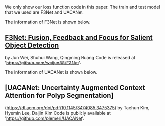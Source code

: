We only show our loss function code in this paper. The train and test model that we used are F3Net and  UACANet.

The information of F3Net is shown below.
## [F3Net: Fusion, Feedback and Focus for Salient Object Detection](https://arxiv.org/pdf/1911.11445.pdf)
by Jun Wei, Shuhui Wang, Qingming Huang
Code is released at 'https://github.com/weijun88/F3Net'.

The information of UACANet is shown below.
## [UACANet: Uncertainty Augmented Context Attention for Polyp Segmentation]
 (https://dl.acm.org/doi/pdf/10.1145/3474085.3475375)
by Taehun Kim, Hyemin Lee, Daijin Kim
 Code is publicly available at 'https://github.com/plemeri/UACANet'.
